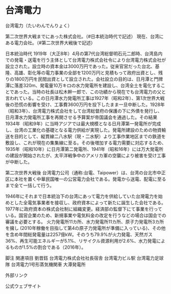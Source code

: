 # 台湾電力

台湾電力（たいわんでんりょく）

第二次世界大戦までにあった株式会社。（#日本統治時代で記述）
現在、台湾にある電力会社。（#第二次世界大戦後で記述）

日本統治時代
1919年（大正8年）4月の第7代台湾総督明石元二郎時、台湾島内での発電・送電を行う主体として台湾電力株式会社令により台湾電力株式会社が設立された。設立時の資本金は3000万円であった。従来官営だった台北、基隆、高雄、彰化等の電力事業の全部を1200万円と見積もって政府出資とし、残りの1800万円を民間出資として設立された。会社設立の目的は、日月潭と門牌潭に落差320m、発電量10万キロの水力発電所を建設し、台湾全土を電化することであった。当時の社長は松木幹一郎で、この功績から現在でも台湾電力の父と言われている。この日月潭水力発電所工事は1927年（昭和2年）、第1次世界大戦後の恐慌の影響を受け、工事費3600万円を投下したまま一旦中断した。1928年（昭和3年）、台湾電力株式会社をして台湾総督府の保護の下に外債を発行し、日月潭水力発電所工事を再開させる予算案が帝国議会を通過した。その結果1934年（昭和9年）に当時アジアでは最大規模となる日月潭第一発電所が完成し、台湾の工業化の基礎となる電力供給が実現した。発電所建設のための物資輸送を目的として、縦貫線二八水駅（現・二水駅）より工事作業地区までの鉄道を敷設し、これが現在の集集線に至る。その後増加する電力需要に対応するため、1935年（昭和10年）に日月潭第二発電所、1941年（昭和16年）には万大発電所の建設が開始されたが、太平洋戦争中のアメリカ軍の空襲により被害を受け工事が中断した。

第二次世界大戦後
台湾電力公司（通称:台電、Taipower）は、台湾の台北市中正区に本社を置く中華民国唯一の公営電力会社である。発電から送電、配電に至るまで全て一括して行う。

1946年にそれまで日本統治下の台湾にあって電力を供給していた台灣電力を始めとした全電気事業者を接収し、政府資本によって新たに誕生した会社である。1977年に政府資本の株式会社制に組織変更。経済部の監督下にて事業を行っている。国営企業のため、新規事業や電気料金の改定を行うなどの場合は国会での審議を必要とする。
火力発電所11カ所、水力発電所11カ所、原子力発電所3カ所を擁し (2010年稼働を目指して第4の原子力発電所が準備に入っている)、その他を含め年間総発電量は2257億kW。そのうち79.9%が火力発電、天然ガス36%、再生可能エネルギーが5.1%、リサイクル資源利用が2.6%、水力発電によるものが1.5%の割合である（2016年）。

脚注
関連項目
劉晋鈺
台湾電力株式会社社長宿舎
台湾電力ビル駅
台湾電力足球隊
台湾電力1号形蒸気機関車
大潭発電所

外部リンク

公式ウェブサイト